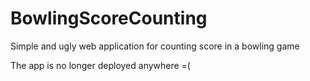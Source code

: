# BowlingScoreCounting

Simple and ugly web application for counting score in a bowling  game

The app is no longer deployed anywhere =(
